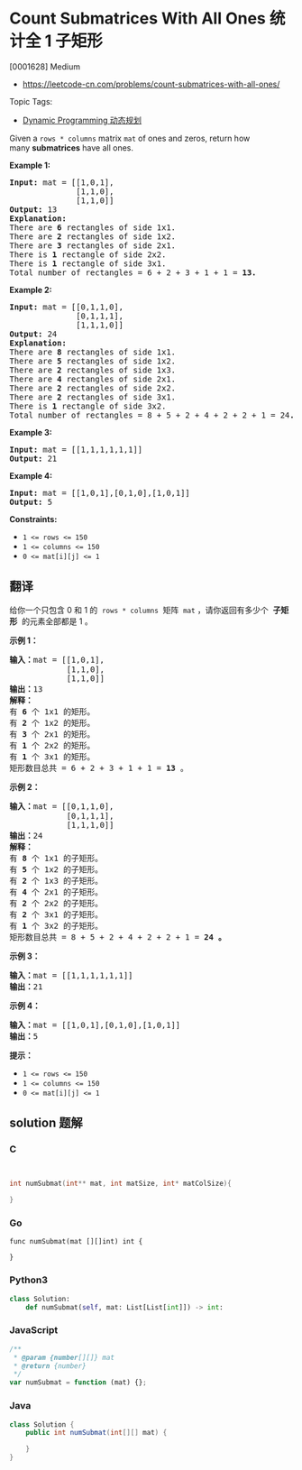 # Count Submatrices With All Ones 统计全 1 子矩形

[0001628] Medium

- https://leetcode-cn.com/problems/count-submatrices-with-all-ones/

Topic Tags:

- [Dynamic Programming 动态规划](https://leetcode-cn.com/tag/dynamic-programming/)

Given a `rows * columns` matrix `mat` of ones and zeros, return how many **submatrices** have all ones.

**Example 1:**

<pre><strong>Input:</strong> mat = [[1,0,1],
&nbsp;             [1,1,0],
&nbsp;             [1,1,0]]
<strong>Output:</strong> 13
<strong>Explanation:
</strong>There are <b>6</b> rectangles of side 1x1.
There are <b>2</b> rectangles of side 1x2.
There are <b>3</b> rectangles of side 2x1.
There is <b>1</b> rectangle of side 2x2. 
There is <b>1</b> rectangle of side 3x1.
Total number of rectangles = 6 + 2 + 3 + 1 + 1 = <strong>13.</strong>
</pre>

**Example 2:**

<pre><strong>Input:</strong> mat = [[0,1,1,0],
&nbsp;             [0,1,1,1],
&nbsp;             [1,1,1,0]]
<strong>Output:</strong> 24
<strong>Explanation:</strong>
There are <b>8</b> rectangles of side 1x1.
There are <b>5</b> rectangles of side 1x2.
There are <b>2</b> rectangles of side 1x3. 
There are <b>4</b> rectangles of side 2x1.
There are <b>2</b> rectangles of side 2x2. 
There are <b>2</b> rectangles of side 3x1. 
There is <b>1</b> rectangle of side 3x2. 
Total number of rectangles = 8 + 5 + 2 + 4 + 2 + 2 + 1 = 24<strong>.</strong>
</pre>

**Example 3:**

<pre><strong>Input:</strong> mat = [[1,1,1,1,1,1]]
<strong>Output:</strong> 21
</pre>

**Example 4:**

<pre><strong>Input:</strong> mat = [[1,0,1],[0,1,0],[1,0,1]]
<strong>Output:</strong> 5
</pre>

**Constraints:**

- `1 <= rows <= 150`
- `1 <= columns <= 150`
- `0 <= mat[i][j] <= 1`

## 翻译

给你一个只包含 0 和 1 的  `rows * columns`  矩阵  `mat` ，请你返回有多少个  **子矩形**  的元素全部都是 1 。

**示例 1：**

<pre><strong>输入：</strong>mat = [[1,0,1],
&nbsp;           [1,1,0],
&nbsp;           [1,1,0]]
<strong>输出：</strong>13
<strong>解释：
</strong>有 <strong>6</strong>&nbsp;个 1x1 的矩形。
有 <strong>2</strong> 个 1x2 的矩形。
有 <strong>3</strong> 个 2x1 的矩形。
有 <strong>1</strong> 个 2x2 的矩形。
有 <strong>1</strong> 个 3x1 的矩形。
矩形数目总共 = 6 + 2 + 3 + 1 + 1 = <strong>13</strong>&nbsp;。
</pre>

**示例 2：**

<pre><strong>输入：</strong>mat = [[0,1,1,0],
&nbsp;           [0,1,1,1],
&nbsp;           [1,1,1,0]]
<strong>输出：</strong>24
<strong>解释：</strong>
有 <strong>8</strong> 个 1x1 的子矩形。
有 <strong>5</strong> 个 1x2 的子矩形。
有 <strong>2</strong> 个 1x3 的子矩形。
有 <strong>4</strong> 个 2x1 的子矩形。
有 <strong>2</strong> 个 2x2 的子矩形。
有 <strong>2</strong> 个 3x1 的子矩形。
有 <strong>1</strong> 个 3x2 的子矩形。
矩形数目总共 = 8 + 5 + 2 + 4 + 2 + 2 + 1 = <strong>24</strong><strong> 。</strong>
</pre>

**示例 3：**

<pre><strong>输入：</strong>mat = [[1,1,1,1,1,1]]
<strong>输出：</strong>21
</pre>

**示例 4：**

<pre><strong>输入：</strong>mat = [[1,0,1],[0,1,0],[1,0,1]]
<strong>输出：</strong>5
</pre>

**提示：**

- `1 <= rows <= 150`
- `1 <= columns <= 150`
- `0 <= mat[i][j] <= 1`

## solution 题解

### C

```c


int numSubmat(int** mat, int matSize, int* matColSize){

}
```

### Go

```golang
func numSubmat(mat [][]int) int {

}
```

### Python3

```python
class Solution:
    def numSubmat(self, mat: List[List[int]]) -> int:
```

### JavaScript

```javascript
/**
 * @param {number[][]} mat
 * @return {number}
 */
var numSubmat = function (mat) {};
```

### Java

```java
class Solution {
    public int numSubmat(int[][] mat) {

    }
}
```
